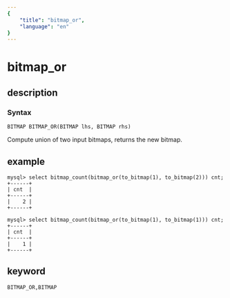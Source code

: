 ```yaml
---
{
    "title": "bitmap_or",
    "language": "en"
}
---
```


<!-- 
Licensed to the Apache Software Foundation (ASF) under one
or more contributor license agreements.  See the NOTICE file
distributed with this work for additional information
regarding copyright ownership.  The ASF licenses this file
to you under the Apache License, Version 2.0 (the
"License"); you may not use this file except in compliance
with the License.  You may obtain a copy of the License at

  http://www.apache.org/licenses/LICENSE-2.0

Unless required by applicable law or agreed to in writing,
software distributed under the License is distributed on an
"AS IS" BASIS, WITHOUT WARRANTIES OR CONDITIONS OF ANY
KIND, either express or implied.  See the License for the
specific language governing permissions and limitations
under the License.
-->

# bitmap_or

## description

### Syntax

`BITMAP BITMAP_OR(BITMAP lhs, BITMAP rhs)`

Compute union of two input bitmaps, returns the new bitmap.

## example

```
mysql> select bitmap_count(bitmap_or(to_bitmap(1), to_bitmap(2))) cnt;
+------+
| cnt  |
+------+
|    2 |
+------+

mysql> select bitmap_count(bitmap_or(to_bitmap(1), to_bitmap(1))) cnt;
+------+
| cnt  |
+------+
|    1 |
+------+
```

## keyword

    BITMAP_OR,BITMAP
